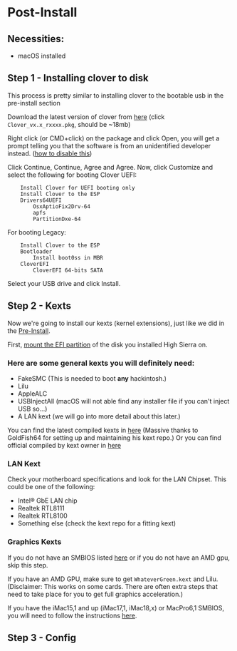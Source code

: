 # Post-Install

## Necessities:
* macOS installed

## Step 1 - Installing clover to disk
This process is pretty similar to installing clover to the bootable usb in the pre-install section

Download the latest version of clover from [here](https://github.com/Dids/clover-builder/releases/) (click `Clover_vx.x_rxxxx.pkg`, should be ~18mb)

Right click (or CMD+click) on the package and click Open, you will get a prompt telling you that the software is from an unidentified developer instead. ([how to disable this](http://osxdaily.com/2016/09/27/allow-apps-from-anywhere-macos-gatekeeper/))

Click Continue, Continue, Agree and Agree. Now, click Customize and select the following for booting Clover UEFI:
```
    Install Clover for UEFI booting only
    Install Clover to the ESP
    Drivers64UEFI
        OsxAptioFix2Drv-64
        apfs
        PartitionDxe-64
```

For booting Legacy:
```
    Install Clover to the ESP
    Bootloader
        Install boot0ss in MBR
    CloverEFI
        CloverEFI 64-bits SATA
```

Select your USB drive and click Install.

## Step 2 - Kexts
Now we're going to install our kexts (kernel extensions), just like we did in the [Pre-Install](../master/Pre-Install.md#step-3---downloading-kexts).

First, [mount the EFI partition](../master/Tips.md#how-to-mount-efi) of the disk you installed High Sierra on.

### Here are some general kexts you will definitely need:
* FakeSMC (This is needed to boot **any** hackintosh.)
* Lilu 
* AppleALC 
* USBInjectAll (macOS will not able find any installer file if you can't inject USB so...)
* A LAN kext (we will go into more detail about this later.)

You can find the latest compiled kexts in [here](https://1drv.ms/f/s!AiP7m5LaOED-mo9XA4Ml-69cwAsikQ) (Massive thanks to GoldFish64 for setting up and maintaining his kext repo.)
Or you can find official compiled by kext owner in [here](https://docs.google.com/spreadsheets/d/1WQ87XQKgJVPPub_CbjoHsUscgyxrGg3DWzZz7Nnf_RU/)

### LAN Kext
Check your motherboard specifications and look for the LAN Chipset. This could be one of the following:
* Intel® GbE LAN chip
* Realtek RTL8111
* Realtek RTL8100
* Something else (check the kext repo for a fitting kext)

### Graphics Kexts
If you do not have an SMBIOS listed [here](../master/Tips.md#nvidiagraphicsfixup-and-some-smbioses-explained) or  if you do not have an AMD gpu, skip this step.

If you have an AMD GPU, make sure to get `WhateverGreen.kext` and Lilu. 
(Disclaimer: This works on some cards. There are often extra steps that need to take place for you to get full graphics acceleration.)

If you have the iMac15,1 and up (iMac17,1, iMac18,x) or MacPro6,1 SMBIOS, you will need to follow the instructions [here](../master/Tips.md#nvidiagraphicsfixup-and-some-smbioses-explained).

## Step 3 - Config
